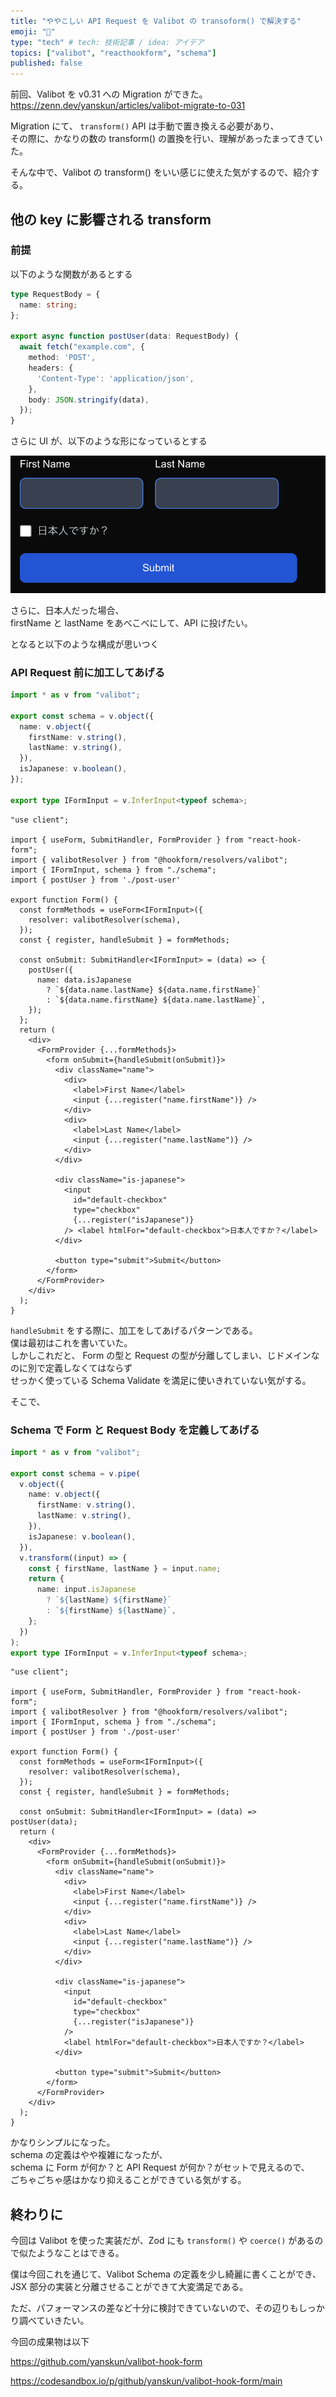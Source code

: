 ```yaml
---
title: "ややこしい API Request を Valibot の transoform() で解決する"
emoji: "🦋"
type: "tech" # tech: 技術記事 / idea: アイデア
topics: ["valibot", "reacthookform", "schema"]
published: false
---
```


前回、Valibot を v0.31 への Migration ができた。
https://zenn.dev/yanskun/articles/valibot-migrate-to-031

Migration にて、
`transform()` API は手動で置き換える必要があり、  
その際に、かなりの数の transform() の置換を行い、理解があったまってきていた。  

そんな中で、Valibot の transform() をいい感じに使えた気がするので、紹介する。

## 他の key に影響される transform 

### 前提

以下のような関数があるとする

```ts:post-user.ts
type RequestBody = {
  name: string;
};

export async function postUser(data: RequestBody) {
  await fetch("example.com", {
    method: 'POST',
    headers: {
      'Content-Type': 'application/json',
    },
    body: JSON.stringify(data),
  });
}
```

さらに UI が、以下のような形になっているとする

![](/images/valibot-transform-refactoring/sample-form.png)

さらに、日本人だった場合、  
firstName と lastName をあべこべにして、API に投げたい。

となると以下のような構成が思いつく

### API Request 前に加工してあげる

```ts:schema.ts
import * as v from "valibot";

export const schema = v.object({
  name: v.object({
    firstName: v.string(),
    lastName: v.string(),
  }),
  isJapanese: v.boolean(),
});

export type IFormInput = v.InferInput<typeof schema>;
```

```tsx:form.tsx
"use client";

import { useForm, SubmitHandler, FormProvider } from "react-hook-form";
import { valibotResolver } from "@hookform/resolvers/valibot";
import { IFormInput, schema } from "./schema";
import { postUser } from './post-user'

export function Form() {
  const formMethods = useForm<IFormInput>({
    resolver: valibotResolver(schema),
  });
  const { register, handleSubmit } = formMethods;

  const onSubmit: SubmitHandler<IFormInput> = (data) => {
    postUser({
      name: data.isJapanese
        ? `${data.name.lastName} ${data.name.firstName}`
        : `${data.name.firstName} ${data.name.lastName}`,
    });
  };
  return (
    <div>
      <FormProvider {...formMethods}>
        <form onSubmit={handleSubmit(onSubmit)}>
          <div className="name">
            <div>
              <label>First Name</label>
              <input {...register("name.firstName")} />
            </div>
            <div>
              <label>Last Name</label>
              <input {...register("name.lastName")} />
            </div>
          </div>

          <div className="is-japanese">
            <input
              id="default-checkbox"
              type="checkbox"
              {...register("isJapanese")}
            /> <label htmlFor="default-checkbox">日本人ですか？</label>
          </div>

          <button type="submit">Submit</button>
        </form>
      </FormProvider>
    </div>
  );
}
```

`handleSubmit` をする際に、加工をしてあげるパターンである。  
僕は最初はこれを書いていた。  
しかしこれだと、 Form の型と Request の型が分離してしまい、じドメインなのに別で定義しなくてはならず  
せっかく使っている Schema Validate を満足に使いきれていない気がする。  

そこで、

### Schema で Form と Request Body を定義してあげる

```ts:schema.ts
import * as v from "valibot";

export const schema = v.pipe(
  v.object({
    name: v.object({
      firstName: v.string(),
      lastName: v.string(),
    }),
    isJapanese: v.boolean(),
  }),
  v.transform((input) => {
    const { firstName, lastName } = input.name;
    return {
      name: input.isJapanese
        ? `${lastName} ${firstName}`
        : `${firstName} ${lastName}`,
    };
  })
);
export type IFormInput = v.InferInput<typeof schema>;
```

```ts:form.tsx
"use client";

import { useForm, SubmitHandler, FormProvider } from "react-hook-form";
import { valibotResolver } from "@hookform/resolvers/valibot";
import { IFormInput, schema } from "./schema";
import { postUser } from './post-user'

export function Form() {
  const formMethods = useForm<IFormInput>({
    resolver: valibotResolver(schema),
  });
  const { register, handleSubmit } = formMethods;

  const onSubmit: SubmitHandler<IFormInput> = (data) => postUser(data);
  return (
    <div>
      <FormProvider {...formMethods}>
        <form onSubmit={handleSubmit(onSubmit)}>
          <div className="name">
            <div>
              <label>First Name</label>
              <input {...register("name.firstName")} />
            </div>
            <div>
              <label>Last Name</label>
              <input {...register("name.lastName")} />
            </div>
          </div>

          <div className="is-japanese">
            <input
              id="default-checkbox"
              type="checkbox"
              {...register("isJapanese")}
            />
            <label htmlFor="default-checkbox">日本人ですか？</label>
          </div>

          <button type="submit">Submit</button>
        </form>
      </FormProvider>
    </div>
  );
}
```

かなりシンプルになった。  
schema の定義はやや複雑になったが、  
schema に Form が何か？と API Request が何か？がセットで見えるので、  
ごちゃごちゃ感はかなり抑えることができている気がする。

## 終わりに

今回は Valibot を使った実装だが、Zod にも `transform()` や `coerce()` があるので似たようなことはできる。

僕は今回これを通じて、Valibot Schema の定義を少し綺麗に書くことができ、  
JSX 部分の実装と分離させることができて大変満足である。  

ただ、パフォーマンスの差など十分に検討できていないので、その辺りもしっかり調べていきたい。  

今回の成果物は以下

https://github.com/yanskun/valibot-hook-form

https://codesandbox.io/p/github/yanskun/valibot-hook-form/main
